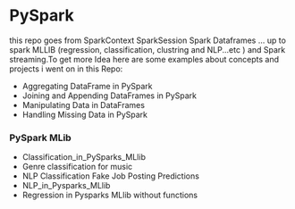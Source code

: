 # PySpark 
this repo goes from SparkContext SparkSession Spark Dataframes ... up to spark MLLIB (regression, classification, clustring and  NLP...etc  ) and Spark streaming.To get more Idea here are some examples about concepts and projects i went on in this Repo: 
- Aggregating DataFrame in PySpark
- Joining and Appending DataFrames in PySpark 
- Manipulating Data in DataFrames
- Handling Missing Data in PySpark

### PySpark MLib
- Classification_in_PySparks_MLlib
- Genre classification for music 
- NLP Classification Fake Job Posting Predictions
- NLP_in_Pysparks_MLlib 
- Regression in Pysparks MLlib without functions
